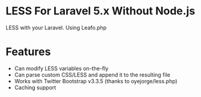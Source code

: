 # LESS For Laravel 5.x Without Node.js

LESS with your Laravel. Using Leafo.php

# Features
- Can modify LESS variables on-the-fly
- Can parse custom CSS/LESS and append it to the resulting file
- Works with Twitter Bootstrap v3.3.5 (thanks to oyejorge/less.php)
- Caching support